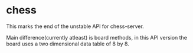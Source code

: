 # chess
This marks the end of the unstable API for chess-server.

Main difference(currently atleast) is board methods, in this API version the board uses a two dimensional data table of 8 by 8.
